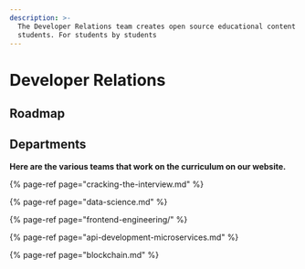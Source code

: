 ```yaml
---
description: >-
  The Developer Relations team creates open source educational content for all
  students. For students by students
---
```


# Developer Relations

## **Roadmap**

## **Departments**

**Here are the various teams that work on the curriculum on our website.** 

{% page-ref page="cracking-the-interview.md" %}

{% page-ref page="data-science.md" %}

{% page-ref page="frontend-engineering/" %}

{% page-ref page="api-development-microservices.md" %}

{% page-ref page="blockchain.md" %}



